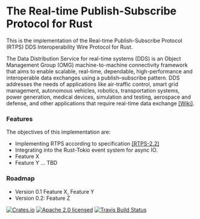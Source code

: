 # The Real-time Publish-Subscribe Protocol for Rust

This is the implementation of the Real-time Publish-Subscribe Protocol (RTPS) DDS Interoperability Wire Protocol for Rust.

The Data Distribution Service for real-time systems (DDS) is an Object Management Group (OMG) machine-to-machine connectivity framework that aims to enable scalable, real-time, dependable, high-performance and interoperable data exchanges using a publish–subscribe pattern. DDS addresses the needs of applications like air-traffic control, smart grid management, autonomous vehicles, robotics, transportation systems, power generation, medical devices, simulation and testing, aerospace and defense, and other applications that require real-time data exchange [[Wiki]][wiki-dds-url].

### Features
The objectives of this implementation are:
* Implementing RTPS according to specification [[RTPS-2.2]][omg-rtps-url]
* Integrating into the Rust-Tokio event system for async IO.
* Feature X
* Feature Y
...
TBD

### Roadmap
* Version 0.1 Feature X, Feature Y
* Version 0.2: Feature Z


[![Crates.io][crates-badge]][crates-url]
[![Apache 2.0 licensed][licence-badge]][licence-url]
[![Travis Build Status][travis-badge]][travis-url]

[crates-badge]: https://img.shields.io/crates/v/rtps-rs.svg
[crates-url]: https://crates.io/crates/rtps-rs
[licence-badge]: https://img.shields.io/badge/License-Apache%202.0-blue.svg
[licence-url]: LICENSE.md
[travis-badge]: https://travis-ci.com/Klapeyron/rtps-rs.svg?branch=master
[travis-url]: https://travis-ci.com/Klapeyron/rtps-rs
[wiki-dds-url]: https://en.wikipedia.org/wiki/Data_Distribution_Service
[omg-rtps-url]:https://www.omg.org/spec/DDSI-RTPS/About-DDSI-RTPS/ 
